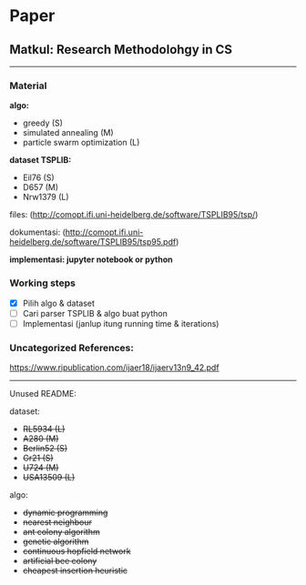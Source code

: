 # Paper

## Matkul: Research Methodolohgy in CS

---

### Material

**algo:**

- greedy (S)
- simulated annealing (M)
- particle swarm optimization (L)

**dataset TSPLIB:**

- Eil76 (S)
- D657 (M)
- Nrw1379 (L)

files: (<http://comopt.ifi.uni-heidelberg.de/software/TSPLIB95/tsp/>)

dokumentasi: (<http://comopt.ifi.uni-heidelberg.de/software/TSPLIB95/tsp95.pdf>)

**implementasi: jupyter notebook or python**

### Working steps

- [x] Pilih algo & dataset
- [ ] Cari parser TSPLIB & algo buat python
- [ ] Implementasi (janlup itung running time & iterations)

### Uncategorized References:

<https://www.ripublication.com/ijaer18/ijaerv13n9_42.pdf>

---

Unused README:

dataset:

- ~~RL5934 (L)~~
- ~~A280 (M)~~
- ~~Berlin52 (S)~~
- ~~Gr21 (S)~~
- ~~U724 (M)~~
- ~~USA13509 (L)~~

algo:

- ~~dynamic programming~~
- ~~nearest neighbour~~
- ~~ant colony algorithm~~
- ~~genetic algorithm~~
- ~~continuous hopfield network~~
- ~~artificial bee colony~~
- ~~cheapest insertion heuristic~~
